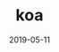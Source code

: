 ---
title: koa
date: 2019-05-11
sidebarDepth: 0
tags:
- koa
categories:
- node.js
isShowComments: true
---